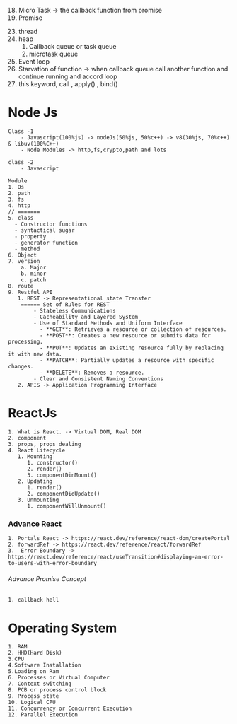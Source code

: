 18. Micro Task -> the callback function from promise
19. Promise
<!-- 20. JavaScript Runtime Environment (browser environment, nodejs Environment)
20. JavaScript Engine
21. Browser Resource or features
22. Web APIS -->
23. thread
24. heap
    1. Callback queue or task queue
    2. microtask queue
25. Event loop
26. Starvation of function -> when callback queue call another function and continue running and accord loop
27. this keyword, call , apply() , bind()

# Node Js

<!-- Node JS Deep Thinking -->

    Class -1
        - Javascript(100%js) -> nodeJs(50%js, 50%c++) -> v8(30%js, 70%c++) & libuv(100%C++)
        - Node Modules -> http,fs,crypto,path and lots

    class -2
        - Javascript

<!-- Node JS Deep Thinking -->

    Module
    1. Os
    2. path
    3. fs
    4. http
    // =======
    5. class
      - Constructor functions
      - syntactical sugar
      - property
      - generator function
      - method
    6. Object
    7. version
        a. Major
        b. minor
        c. patch
    8. route
    9. Restful API
       1. REST -> Representational state Transfer
        ====== Set of Rules for REST
            - Stateless Communications
            - Cacheability and Layered System
            - Use of Standard Methods and Uniform Interface
              - **GET**: Retrieves a resource or collection of resources.
              - **POST**: Creates a new resource or submits data for processing.
              - **PUT**: Updates an existing resource fully by replacing it with new data.
              - **PATCH**: Partially updates a resource with specific changes.
              - **DELETE**: Removes a resource.
            - Clear and Consistent Naming Conventions
       2. APIS -> Application Programming Interface

# ReactJs

    1. What is React. -> Virtual DOM, Real DOM
    2. component
    3. props, props dealing
    4. React Lifecycle
       1. Mounting
          1. constructor()
          2. render()
          3. componentDinMount()
       2. Updating
          1. render()
          2. componentDidUpdate()
       3. Unmounting
          1. componentWillUnmount()

### Advance React

    1. Portals React -> https://react.dev/reference/react-dom/createPortal
    2. forwardRef -> https://react.dev/reference/react/forwardRef
    3.  Error Boundary -> https://react.dev/reference/react/useTransition#displaying-an-error-to-users-with-error-boundary

###### Advance Promise Concept

    1. callback hell

# Operating System

    1. RAM
    2. HHD(Hard Disk)
    3.CPU
    4.Software Installation
    5.Loading on Ram
    6. Processes or Virtual Computer
    7. Context switching
    8. PCB or process control block
    9. Process state
    10. Logical CPU
    11. Concurrency or Concurrent Execution
    12. Parallel Execution
